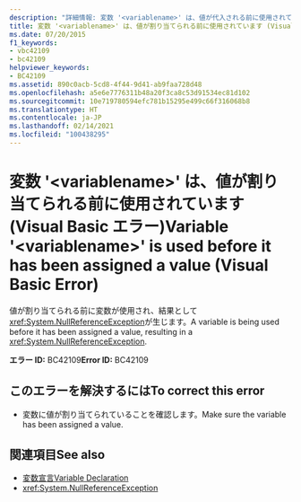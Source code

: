 ```yaml
---
description: "詳細情報: 変数 '<variablename>' は、値が代入される前に使用されています (Visual Basic エラー)"
title: 変数 '<variablename>' は、値が割り当てられる前に使用されています (Visual Basic エラー)
ms.date: 07/20/2015
f1_keywords:
- vbc42109
- bc42109
helpviewer_keywords:
- BC42109
ms.assetid: 890c0acb-5cd8-4f44-9d41-ab9faa728d48
ms.openlocfilehash: a5e6e7776311b48a20f3ca8c53d91534ec81d102
ms.sourcegitcommit: 10e719780594efc781b15295e499c66f316068b8
ms.translationtype: HT
ms.contentlocale: ja-JP
ms.lasthandoff: 02/14/2021
ms.locfileid: "100438295"
---
```

# <a name="variable-variablename-is-used-before-it-has-been-assigned-a-value-visual-basic-error"></a><span data-ttu-id="78973-103">変数 '\<variablename>' は、値が割り当てられる前に使用されています (Visual Basic エラー)</span><span class="sxs-lookup"><span data-stu-id="78973-103">Variable '\<variablename>' is used before it has been assigned a value (Visual Basic Error)</span></span>

<span data-ttu-id="78973-104">値が割り当てられる前に変数が使用され、結果として <xref:System.NullReferenceException>が生じます。</span><span class="sxs-lookup"><span data-stu-id="78973-104">A variable is being used before it has been assigned a value, resulting in a <xref:System.NullReferenceException>.</span></span>  
  
 <span data-ttu-id="78973-105">**エラー ID:** BC42109</span><span class="sxs-lookup"><span data-stu-id="78973-105">**Error ID:** BC42109</span></span>  
  
## <a name="to-correct-this-error"></a><span data-ttu-id="78973-106">このエラーを解決するには</span><span class="sxs-lookup"><span data-stu-id="78973-106">To correct this error</span></span>  
  
- <span data-ttu-id="78973-107">変数に値が割り当てられていることを確認します。</span><span class="sxs-lookup"><span data-stu-id="78973-107">Make sure the variable has been assigned a value.</span></span>  
  
## <a name="see-also"></a><span data-ttu-id="78973-108">関連項目</span><span class="sxs-lookup"><span data-stu-id="78973-108">See also</span></span>

- [<span data-ttu-id="78973-109">変数宣言</span><span class="sxs-lookup"><span data-stu-id="78973-109">Variable Declaration</span></span>](../programming-guide/language-features/variables/variable-declaration.md)
- <xref:System.NullReferenceException>
